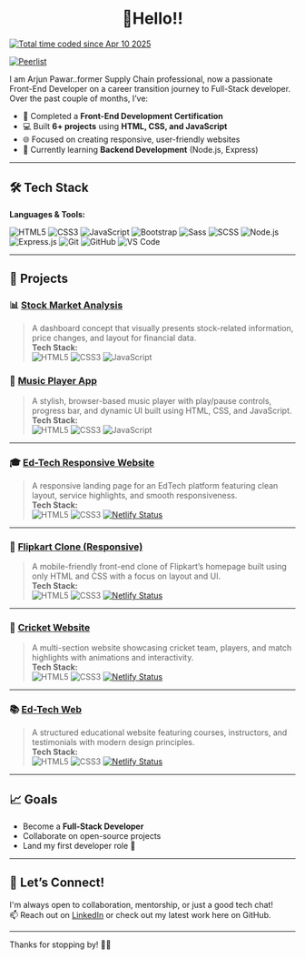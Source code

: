 <h1 align="center">👋Hello!!</h1>

<a href="https://wakatime.com/@fe7ad31b-2d6c-4927-bd2d-5484d48c3e7a"><img src="https://wakatime.com/badge/user/fe7ad31b-2d6c-4927-bd2d-5484d48c3e7a.svg" alt="Total time coded since Apr 10 2025" /></a> 

[![Peerlist](https://github-readme-badge.peerlist.io/api/arjunpawar)](https://peerlist.io/arjunpawar)

I am Arjun Pawar..former Supply Chain professional, now a passionate Front-End Developer on a career transition journey to Full-Stack developer.
Over the past couple of months, I’ve:

- 🚀 Completed a **Front-End Development Certification**
- 💻 Built **6+ projects** using **HTML, CSS, and JavaScript**
- 🌐 Focused on creating responsive, user-friendly websites
- 🔧 Currently learning **Backend Development** (Node.js, Express)

---

## 🛠️ Tech Stack

**Languages & Tools:**  

![HTML5](https://img.shields.io/badge/HTML5-E34F26?style=for-the-badge&logo=html5&logoColor=white)
![CSS3](https://img.shields.io/badge/CSS3-1572B6?style=for-the-badge&logo=css3&logoColor=white)
![JavaScript](https://img.shields.io/badge/JavaScript-F7DF1E?style=for-the-badge&logo=javascript&logoColor=black)
![Bootstrap](https://img.shields.io/badge/Bootstrap-563D7C?style=for-the-badge&logo=bootstrap&logoColor=white)
![Sass](https://img.shields.io/badge/Sass-CC6699?style=for-the-badge&logo=sass&logoColor=white)
![SCSS](https://img.shields.io/badge/SCSS-CC6699?style=for-the-badge&logo=sass&logoColor=white)
![Node.js](https://img.shields.io/badge/Node.js-339933?style=for-the-badge&logo=node.js&logoColor=white)
![Express.js](https://img.shields.io/badge/Express.js-000000?style=for-the-badge&logo=express&logoColor=white)
![Git](https://img.shields.io/badge/Git-F05032?style=for-the-badge&logo=git&logoColor=white)
![GitHub](https://img.shields.io/badge/GitHub-181717?style=for-the-badge&logo=github&logoColor=white)
![VS Code](https://img.shields.io/badge/VS_Code-007ACC?style=for-the-badge&logo=visual-studio-code&logoColor=white)

---


## 🧩 Projects

### 📊 [Stock Market Analysis](https://github.com/Arjun-WebDeveloper/Stock-Market-Analysis)  
> A dashboard concept that visually presents stock-related information, price changes, and layout for financial data.  
**Tech Stack:**  
![HTML5](https://img.shields.io/badge/HTML5-E34F26?style=flat-square&logo=html5&logoColor=white)
![CSS3](https://img.shields.io/badge/CSS3-1572B6?style=flat-square&logo=css3&logoColor=white)
![JavaScript](https://img.shields.io/badge/JavaScript-F7DF1E?style=flat-square&logo=javascript&logoColor=black)


### 🎵 [Music Player App](https://github.com/Arjun-WebDeveloper/Music-Player-App)  
> A stylish, browser-based music player with play/pause controls, progress bar, and dynamic UI built using HTML, CSS, and JavaScript.  
**Tech Stack:**  
![HTML5](https://img.shields.io/badge/HTML5-E34F26?style=flat-square&logo=html5&logoColor=white)
![CSS3](https://img.shields.io/badge/CSS3-1572B6?style=flat-square&logo=css3&logoColor=white)
![JavaScript](https://img.shields.io/badge/JavaScript-F7DF1E?style=flat-square&logo=javascript&logoColor=black)

---

### 🎓 [Ed-Tech Responsive Website](https://github.com/Arjun-WebDeveloper/Ed-Tech-responsive)  
> A responsive landing page for an EdTech platform featuring clean layout, service highlights, and smooth responsiveness.  
**Tech Stack:**  
![HTML5](https://img.shields.io/badge/HTML5-E34F26?style=flat-square&logo=html5&logoColor=white)
![CSS3](https://img.shields.io/badge/CSS3-1572B6?style=flat-square&logo=css3&logoColor=white)
[![Netlify Status](https://api.netlify.com/api/v1/badges/d86d9e7b-167b-46f3-a1a4-4bc133648397/deploy-status)](https://app.netlify.com/sites/ed-tech-responsive-web/deploys)

---

### 🛒 [Flipkart Clone (Responsive)](https://github.com/Arjun-WebDeveloper/Responsive-Flipkart-Clone)  
> A mobile-friendly front-end clone of Flipkart’s homepage built using only HTML and CSS with a focus on layout and UI.  
**Tech Stack:**  
![HTML5](https://img.shields.io/badge/HTML5-E34F26?style=flat-square&logo=html5&logoColor=white)
![CSS3](https://img.shields.io/badge/CSS3-1572B6?style=flat-square&logo=css3&logoColor=white)
[![Netlify Status](https://api.netlify.com/api/v1/badges/eff961ee-4080-4eff-ab88-48c0e4c257d5/deploy-status)](https://app.netlify.com/sites/flipcart-clon/deploys)
---

### 🏏 [Cricket Website](https://github.com/Arjun-WebDeveloper/Cricket-Website)  
> A multi-section website showcasing cricket team, players, and match highlights with animations and interactivity.  
**Tech Stack:**  
![HTML5](https://img.shields.io/badge/HTML5-E34F26?style=flat-square&logo=html5&logoColor=white)
![CSS3](https://img.shields.io/badge/CSS3-1572B6?style=flat-square&logo=css3&logoColor=white)
[![Netlify Status](https://api.netlify.com/api/v1/badges/e26ead8d-cce4-4fc1-b101-1756d05a103c/deploy-status)](https://app.netlify.com/sites/cricket-web/deploys)
---

### 📚 [Ed-Tech Web](https://github.com/Arjun-WebDeveloper/Ed-Tech-Web)  
> A structured educational website featuring courses, instructors, and testimonials with modern design principles.  
**Tech Stack:**  
![HTML5](https://img.shields.io/badge/HTML5-E34F26?style=flat-square&logo=html5&logoColor=white)
![CSS3](https://img.shields.io/badge/CSS3-1572B6?style=flat-square&logo=css3&logoColor=white)
[![Netlify Status](https://api.netlify.com/api/v1/badges/c16bbd6d-f7a2-4e7f-ac55-d7383740467b/deploy-status)](https://app.netlify.com/sites/ed-tch/deploys)

---

## 📈 Goals

- Become a **Full-Stack Developer**
- Collaborate on open-source projects
- Land my first developer role 🚀

---

## 🤝 Let’s Connect!

I'm always open to collaboration, mentorship, or just a good tech chat!  
📫 Reach out on [LinkedIn](https://www.linkedin.com/in/yourprofile) or check out my latest work here on GitHub.

---

Thanks for stopping by! 👨‍💻
